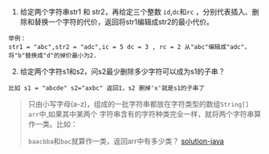 1. 给定两个字符串str1 和 str2，再给定三个整数 `id`,`dc`和`rc`
   ，分别代表插入、删除和替换一个字符的代价，返回将str1编辑成str2的最小代价。

```
举例：
str1 = "abc",str2 = "adc",ic = 5 dc = 3 , rc = 2 从"abc"编辑成"adc"，将"b"替换成"d"的掉价最小为2.
```

2. 给定两个字符s1和s2，问s2最少删除多少字符可以成为s1的子串？

```
比如 s1 = "abcde" s2="axbc" 返回1，s2 删掉'x'就是s1的子串了
```

> 只由小写字母(a-z)，组成的一批字符串都放在字符类型的数组`String[] arr`中,如果其中某两个
> 字符串含有的字符种类完全一样，就将两个字符串算作一类。比如：
>
> `baacbba`和`bac`就算作一类，返回arr中有多少类？
> [solution-java](src/test/java/P1Test.java)